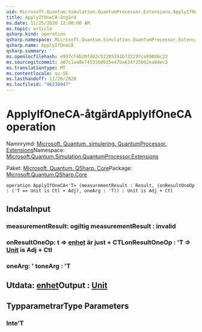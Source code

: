 ```yaml
---
uid: Microsoft.Quantum.Simulation.QuantumProcessor.Extensions.ApplyIfOneCA
title: ApplyIfOneCA-åtgärd
ms.date: 11/25/2020 12:00:00 AM
ms.topic: article
qsharp.kind: operation
qsharp.namespace: Microsoft.Quantum.Simulation.QuantumProcessor.Extensions
qsharp.name: ApplyIfOneCA
qsharp.summary: ''
ms.openlocfilehash: e997cf4b20fdd2c52285191b732297ca99886c22
ms.sourcegitcommit: a87c1aa8e7453360025e47ba614f25b02ea84ec3
ms.translationtype: MT
ms.contentlocale: sv-SE
ms.lasthandoff: 11/26/2020
ms.locfileid: "96230947"
---
```

# <a name="applyifoneca-operation"></a><span data-ttu-id="71cfe-102">ApplyIfOneCA-åtgärd</span><span class="sxs-lookup"><span data-stu-id="71cfe-102">ApplyIfOneCA operation</span></span>

<span data-ttu-id="71cfe-103">Namnrymd: [Microsoft. Quantum. simulering. QuantumProcessor. Extensions](xref:Microsoft.Quantum.Simulation.QuantumProcessor.Extensions)</span><span class="sxs-lookup"><span data-stu-id="71cfe-103">Namespace: [Microsoft.Quantum.Simulation.QuantumProcessor.Extensions](xref:Microsoft.Quantum.Simulation.QuantumProcessor.Extensions)</span></span>

<span data-ttu-id="71cfe-104">Paket: [Microsoft. Quantum. QSharp. Core](https://nuget.org/packages/Microsoft.Quantum.QSharp.Core)</span><span class="sxs-lookup"><span data-stu-id="71cfe-104">Package: [Microsoft.Quantum.QSharp.Core](https://nuget.org/packages/Microsoft.Quantum.QSharp.Core)</span></span>




```qsharp
operation ApplyIfOneCA<'T> (measurementResult : Result, (onResultOneOp : ('T => Unit is Ctl + Adj), oneArg : 'T)) : Unit is Adj + Ctl
```


## <a name="input"></a><span data-ttu-id="71cfe-105">Indata</span><span class="sxs-lookup"><span data-stu-id="71cfe-105">Input</span></span>

### <a name="measurementresult--__invalidresult__"></a><span data-ttu-id="71cfe-106">measurementResult: __ogiltig <Result>__</span><span class="sxs-lookup"><span data-stu-id="71cfe-106">measurementResult : __invalid<Result>__</span></span>




### <a name="onresultoneop--t--unit--is-adj--ctl"></a><span data-ttu-id="71cfe-107">onResultOneOp: t => [enhet](xref:microsoft.quantum.lang-ref.unit)  är just + CTL</span><span class="sxs-lookup"><span data-stu-id="71cfe-107">onResultOneOp : 'T => [Unit](xref:microsoft.quantum.lang-ref.unit)  is Adj + Ctl</span></span>




### <a name="onearg--t"></a><span data-ttu-id="71cfe-108">oneArg: ' t</span><span class="sxs-lookup"><span data-stu-id="71cfe-108">oneArg : 'T</span></span>





## <a name="output--unit"></a><span data-ttu-id="71cfe-109">Utdata: [enhet](xref:microsoft.quantum.lang-ref.unit)</span><span class="sxs-lookup"><span data-stu-id="71cfe-109">Output : [Unit](xref:microsoft.quantum.lang-ref.unit)</span></span>



## <a name="type-parameters"></a><span data-ttu-id="71cfe-110">Typparametrar</span><span class="sxs-lookup"><span data-stu-id="71cfe-110">Type Parameters</span></span>

### <a name="t"></a><span data-ttu-id="71cfe-111">Inte</span><span class="sxs-lookup"><span data-stu-id="71cfe-111">'T</span></span>

